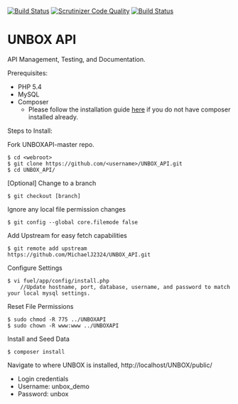 [![Build Status](https://travis-ci.org/MichaelJ2324/UNBOXAPI-master.svg?branch=master)](https://travis-ci.org/MichaelJ2324/UNBOXAPI-master)
[![Scrutinizer Code Quality](https://scrutinizer-ci.com/g/MichaelJ2324/UNBOXAPI-master/badges/quality-score.png?b=master)](https://scrutinizer-ci.com/g/MichaelJ2324/UNBOXAPI-master/?branch=master)
[![Build Status](https://scrutinizer-ci.com/g/MichaelJ2324/UNBOXAPI-master/badges/build.png?b=master)](https://scrutinizer-ci.com/g/MichaelJ2324/UNBOXAPI-master/build-status/master)

UNBOX API
=========

API Management, Testing, and Documentation.

Prerequisites:
* PHP 5.4
* MySQL
* Composer
  * Please follow the installation guide [here](https://getcomposer.org/doc/00-intro.md#installation-nix) if you do not have composer installed already.

Steps to Install:

Fork UNBOXAPI-master repo.
```
$ cd <webroot>
$ git clone https://github.com/<username>/UNBOX_API.git
$ cd UNBOX_API/
```

[Optional]
Change to a branch
```
$ git checkout [branch]
```

Ignore any local file permission changes
```
$ git config --global core.filemode false
```

Add Upstream for easy fetch capabilities
```
$ git remote add upstream https://github.com/MichaelJ2324/UNBOX_API.git
```

Configure Settings
```
$ vi fuel/app/config/install.php
    //Update hostname, port, database, username, and password to match your local mysql settings.
```

Reset File Permissions
```
$ sudo chmod -R 775 ../UNBOXAPI
$ sudo chown -R www:www ../UNBOXAPI
```

Install and Seed Data
```
$ composer install
```
Navigate to where UNBOX is installed, http://localhost/UNBOX/public/
 * Login credentials
  * Username: unbox_demo
  * Password: unbox
